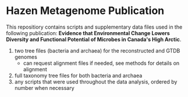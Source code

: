 # Hazen Metagenome Publication
This repositiory contains scripts and supplementary data files used in the following publication: **Evidence that Environmental Change Lowers Diversity and Functional Potential of Microbes in Canada's High Arctic**.   

1) two tree files (bacteria and archaea) for the reconstructed and GTDB genomes
     - can request alignment files if needed, see methods for details on alignment
2) full taxonomy tree files for both bacteria and archaea  
3) any scripts that were used throughout the data analysis, ordered by number when necessary


